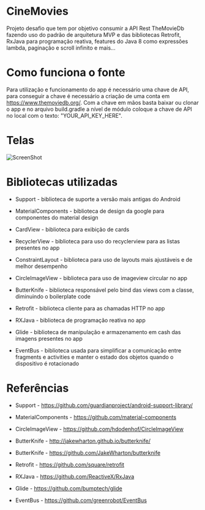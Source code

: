 # CineMovies
Projeto desafio que tem por objetivo consumir a API Rest TheMovieDb fazendo uso do padrão de arquitetura MVP e das bibliotecas Retrofit, RxJava para programação reativa, features do Java 8 como expressões lambda, paginação e scroll infinito e mais...

# Como funciona o fonte
Para utilização e funcionamento do app é necessário uma chave de API, para conseguir a chave é necessário a criação de uma conta em https://www.themoviedb.org/.
Com a chave em mãos basta baixar ou clonar o app e no arquivo build.gradle a nível de módulo coloque a chave de API no local com o texto: "YOUR_API_KEY_HERE".

# Telas

![ScreenShot](https://raw.github.com/{binmarques}/{CineMovies}/{master}/{art})

# Bibliotecas utilizadas 

* Support - biblioteca de suporte a versão mais antigas do Android

* MaterialComponents - biblioteca de design da google para componentes do material design 

* CardView - biblioteca para exibição de cards

* RecyclerView - biblioteca para uso do recyclerview para as listas presentes no app

* ConstraintLayout - biblioteca para uso de layouts mais ajustáveis e de melhor desempenho

* CircleImageView - biblioteca para uso de imageview circular no app

* ButterKnife - biblioteca responsável pelo bind das views com a classe, diminuindo o boilerplate code

* Retrofit - biblioteca cliente para as chamadas HTTP no app

* RXJava - biblioteca de programação reativa no app

* Glide - biblioteca de manipulação e armazenamento em cash das imagens presentes no app

* EventBus - biblioteca usada para simplificar a comunicação entre fragments e activities e manter o estado dos objetos quando o dispositivo é rotacionado

# Referências 

* Support - https://github.com/guardianproject/android-support-library/

* MaterialComponents - https://github.com/material-components

* CircleImageView - https://github.com/hdodenhof/CircleImageView

* ButterKnife - http://jakewharton.github.io/butterknife/

* ButterKnife - https://github.com/JakeWharton/butterknife

* Retrofit - https://github.com/square/retrofit

* RXJava - https://github.com/ReactiveX/RxJava

* Glide - https://github.com/bumptech/glide

* EventBus - https://github.com/greenrobot/EventBus
